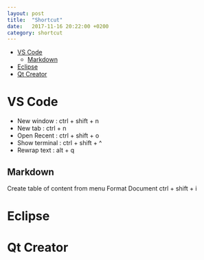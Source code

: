 ```yaml
---
layout: post
title:  "Shortcut"
date:   2017-11-16 20:22:00 +0200
category: shortcut
---
```


- [VS Code](#vs-code)
	- [Markdown](#markdown)
- [Eclipse](#eclipse)
- [Qt Creator](#qt-creator)

# VS Code
* New window : ctrl + shift + n
* New tab : ctrl + n
* Open Recent : ctrl + shift + o
* Show terminal : ctrl + shift + ^
* Rewrap text : alt + q

## Markdown
Create table of content from menu
Format Document ctrl + shift + i

# Eclipse

# Qt Creator
